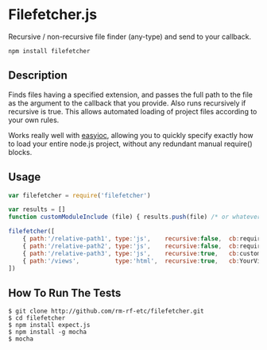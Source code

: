 Filefetcher.js
==============

Recursive / non-recursive file finder (any-type) and send to your callback.

`npm install filefetcher`

## Description

Finds files having a specified extension, and passes the full path to the file as the
argument to the callback that you provide. Also runs recursively if recursive is true.
This allows automated loading of project files according to your own rules.

Works really well with [easyioc](https://github.com/rm-rf-etc/easyioc), allowing you to quickly specify exactly how to load your entire node.js project, without any redundant manual require() blocks.

## Usage

```js
var filefetcher = require('filefetcher')

var results = []
function customModuleInclude (file) { results.push(file) /* or whatever you want */ }

filefetcher([
    { path:'/relative-path1', type:'js',    recursive:false,  cb:require             },
    { path:'/relative-path2', type:'js',    recursive:false,  cb:require             },
    { path:'/relative-path3', type:'js',    recursive:true,   cb:customModuleInclude },
    { path:'/views',          type:'html',  recursive:true,   cb:YourViewsModule.add }
])
```

## How To Run The Tests

```
$ git clone http://github.com/rm-rf-etc/filefetcher.git
$ cd filefetcher
$ npm install expect.js
$ npm install -g mocha
$ mocha
```
